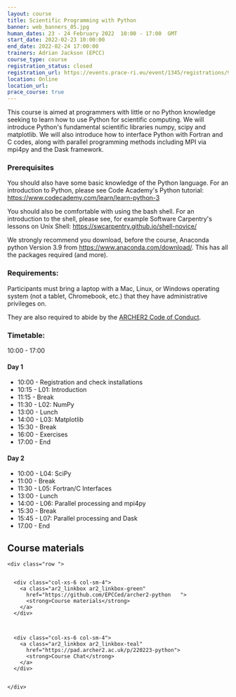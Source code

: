 ```yaml
---
layout: course
title: Scientific Programming with Python
banner: web_banners_05.jpg 
human_dates: 23 - 24 February 2022  10:00 - 17:00  GMT
start_date: 2022-02-23 10:00:00
end_date: 2022-02-24 17:00:00
trainers: Adrian Jackson (EPCC)
course_type: course
registration_status: closed
registration_url: https://events.prace-ri.eu/event/1345/registrations/995/  
location: Online
location_url:
prace_course: true
---
```


This course is aimed at programmers with little or no Python knowledge seeking to learn how to use Python for scientific computing. We will introduce Python's fundamental scientific libraries numpy, scipy and matplotlib. We will also introduce how to interface Python with Fortran and C codes, along with parallel programming methods including MPI via mpi4py and the Dask framework.

### Prerequisites

You should also have some basic knowledge of the Python language. For an introduction to Python, please see Code Academy's Python tutorial: <https://www.codecademy.com/learn/learn-python-3>

You should also be comfortable with using the bash shell. For an introduction to the shell, please see, for example Software Carpentry's lessons on Unix Shell: <https://swcarpentry.github.io/shell-novice/>

We strongly recommend you download, before the course, Anaconda python Version 3.9 from <https://www.anaconda.com/download/>. This has all the packages required (and more). 

### Requirements:

Participants must bring a laptop with a Mac, Linux, or Windows operating system (not a tablet, Chromebook, etc.) that they have administrative privileges on.

They are also required to abide by the [ARCHER2  Code of Conduct](../../../about/policies/code-of-conduct.html). 


### Timetable:

10:00 - 17:00  

#### Day 1

- 10:00 - Registration and check installations
- 10:15 - L01: Introduction
- 11:15 - Break
- 11:30 - L02: NumPy
- 13:00 - Lunch 
- 14:00 - L03: Matplotlib
- 15:30 - Break 
- 16:00 - Exercises
- 17:00 - End

#### Day 2

- 10:00 - L04: SciPy
- 11:00 - Break 
- 11:30 - L05: Fortran/C Interfaces
- 13:00 - Lunch 
- 14:00 - L06: Parallel processing and mpi4py
- 15:30 - Break 
- 15:45 - L07: Parallel processing and Dask
- 17.00 - End

<section id="service">

 

<h2><a name="materials">Course materials</a></h2>



    <div class="row ">	

		
      <div class="col-xs-6 col-sm-4">
        <a class="ar2_linkbox ar2_linkbox-green" 
          href="https://github.com/EPCCed/archer2-python   ">
          <strong>Course materials</strong>         
        </a>
      </div>


  
      <div class="col-xs-6 col-sm-4">
        <a class="ar2_linkbox ar2_linkbox-teal" 
          href="https://pad.archer2.ac.uk/p/220223-python">
          <strong>Course Chat</strong>       
        </a>
      </div>
		

 	</div>
		
		
					


<!-- 		
<h2><a name="videos">Videos</a></h2>

<h3>Session 1</h3>

<div>
	<iframe title="Video" width="560" height="315" src="https://www.youtube.com/embed/xxxxxxxxxxx" frameborder="0" allow="accelerometer; autoplay; encrypted-media; gyroscope; picture-in-picture" allowfullscreen></iframe>
</div>

 -->




<!--
 
<h2><a name="feedback">Feedback</a></h2>


    <div class="row ">	

      <div class="col-xs-6 col-sm-4">
        <a class="ar2_linkbox ar2_linkbox-teal" 


		   href="https://events.prace-ri.eu/event/1345/surveys/913"

		>
          <strong>Feedback</strong><br/>
          Please let us know what was great about this course and anything we can improve
        </a>
      </div>
    </div>
		
-->		

 
</section>


